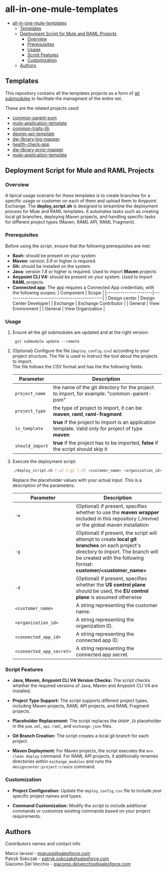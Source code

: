 # all-in-one-mule-templates


- [all-in-one-mule-templates](#all-in-one-mule-templates)
  - [Templates](#templates)
  - [Deployment Script for Mule and RAML Projects](#deployment-script-for-mule-and-raml-projects)
    - [Overview](#overview)
    - [Prerequisites](#prerequisites)
    - [Usage](#usage)
    - [Script Features](#script-features)
    - [Customization](#customization)
  - [Authors](#authors)



## Templates 
This repository contains all the templates projects as a form of  [git submodules](https://git-scm.com/book/en/v2/Git-Tools-Submodules) to facilitate the managment of the entire set.

These are the related projects used:

* [common-parent-pom](https://github.com/mulesoft-consulting/common-parent-pom)
* [mule-application-template](https://github.com/mulesoft-consulting/mule-application-template)
* [common-traits-lib](https://github.com/mulesoft-consulting/common-traits-lib)
* [design-api-template](https://github.com/mulesoft-consulting/design-api-template)
* [dw-library-log-mapper](https://github.com/mulesoft-consulting/dw-library-log-mapper)
* [health-check-app](https://github.com/mulesoft-consulting/health-check-app)
* [dw-library-error-mapper](https://github.com/mulesoft-consulting/dw-library-error-mapper)
* [mule-application-template](https://github.com/mulesoft-consulting/dw-library-error-mapper)


## Deployment Script for Mule and RAML Projects

### Overview

A tipical usage scenario for these templates is to create branches for a specific usage or customer on each of them and upload them to Anypoint Exchange.
The **deploy_script.sh**  is designed to streamline the deployment process for Mule and RAML templates. It automates tasks such as creating local git branches, deploying Maven projects, and handling specific tasks for different project types (Maven, RAML API, RAML Fragment).

### Prerequisites

Before using the script, ensure that the following prerequisites are met:

- **Bash:** should be present on your system
- **Maven:** version *3.9* or higher is required.
- **Git:**  should be installed on the system.
- **Java:** version *1.8* or higher is required. Used to import **Maven** projects
- **Anypoint CLI V4:** should be present on your system. Used to import **RAML** projects. 
- **Connected app**: The app requires a Connected App credentials, with the following scopes:
    | Component             | Scope                                    |
    |-----------------------|------------------------------------------------|
    | Design center       | Design Center Developer|
    | Exchange            | Exchange Contributor   |
    | General             | View Environment       |
    | General             | View Organization      |
   




### Usage




1. Ensure all the git submodules are updated and at the right version:

   ```
    git submodule update --remote
   ```

2. (Optional) Configure the file (`deploy_config.csv`) according to your project structure. The file is used to instruct the tool about the projects to import.  
The file follows the CSV format and has the the following fields:

     | Parameter             | Description                                    |
    |-----------------------|------------------------------------------------|
    | `project_name`       | the name of the git directory for the project to import, for example: "common-parent-pom" |
    | `project_type`       | the type of project to import, it can be: **maven**, **raml**, **raml-fragment** |
    | `is_template`     | **true** if the project to import is an application template. Valid only for project of type **maven**      |
    | `should_import`    |  **true** if the project has to be imported, **false** if the script should skip it|


1. Execute the deployment script:

   ```bash
   ./deploy_script.sh [-w] [-g] [-d] <customer_name> <organization_id> <connected_app_id> <connected_app_secret>
   ```

   Replace the placeholder values with your actual input.
   This is a description of the parameters:

    | Parameter             | Description                                    |
    |-----------------------|------------------------------------------------|
    | `-w`       | (Optional) if present, specifies whether to use the **maven wrapper** included in this repository (./mvnw) or the global maven installation|
    | `-g`       | (Optional) if present, the script will attempt to create **local git branches** on each project's directory to import. The branch will be created with the following format: **customer/<customer_name>**|
    | `-d`       | (Optional) if present, specifies whether the **US control plane** should be used, the **EU control plane** is assumed otherwise |
    | `<customer_name>`       | A string representing the customer name.        |
    | `<organization_id>`     | A string representing the organization ID.      |
    | `<connected_app_id>`    | A string representing the connected app ID.     |
    | `<connected_app_secret>`| A string representing the connected app secret. |

### Script Features

- **Java, Maven, Anypoint CLI V4 Version Checks:** The script checks whether the required versions of Java, Maven and Anypoint CLI V4 are installed.

- **Project Type Support:** The script supports different project types, including Maven projects, RAML API projects, and RAML Fragment projects.

- **Placeholder Replacement:** The script replaces the `GROUP_ID` placeholder in the `pom.xml`, `api.raml`, and `exchange.json` files.

- **Git Branch Creation:** The script creates a local git branch for each project.

- **Maven Deployment:** For Maven projects, the script executes the `mvn clean deploy` command. For RAML API projects, it additionally renames directories within `exchange_modules` and runs the `designcenter:project:create` command.

### Customization

- **Project Configuration:** Update the `deploy_config.csv` file to include your specific project names and types.

- **Command Customization:** Modify the script to include additional commands or customize existing commands based on your project requirements.

## Authors

Contributors names and contact info

Marco Iarussi - miarussi@salesforce.com  
Patryk Sobczak - patryk.sobczak@salesforce.com  
Giacomo Del Vecchio - <giacomo.delvecchio@salesforce.com>  
